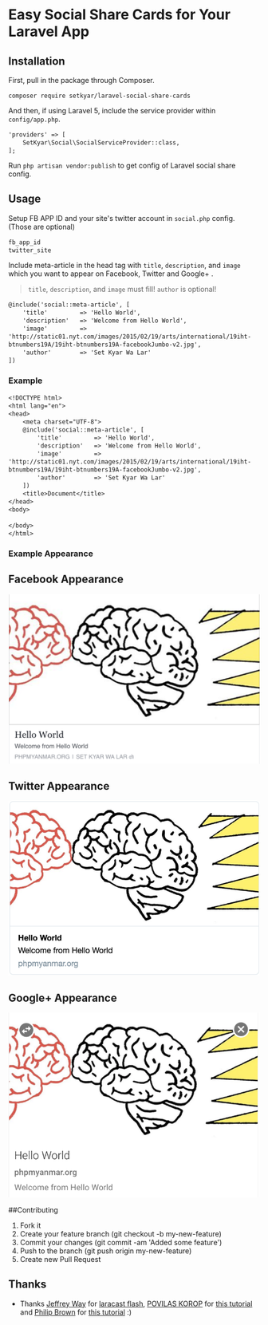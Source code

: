 # Easy Social Share Cards for Your Laravel App

## Installation

First, pull in the package through Composer.

	composer require setkyar/laravel-social-share-cards

And then, if using Laravel 5, include the service provider within `config/app.php`.

	'providers' => [
	    SetKyar\Social\SocialServiceProvider::class,
	];

Run `php artisan vendor:publish` to get config of Laravel social share config.

## Usage

Setup FB APP ID and your site's twitter account in `social.php` config. (Those are optional)

    fb_app_id
    twitter_site

Include meta-article in the head tag with `title`, `description`, and `image` which you want to appear on Facebook, Twitter and Google+ .

>  `title`, `description`, and `image` must fill! `author` is
> optional!

	@include('social::meta-article', [
	    'title'         => 'Hello World',
	    'description'   => 'Welcome from Hello World',
	    'image'         => 'http://static01.nyt.com/images/2015/02/19/arts/international/19iht-btnumbers19A/19iht-btnumbers19A-facebookJumbo-v2.jpg',
		'author'        => 'Set Kyar Wa Lar'
	])

### Example

    <!DOCTYPE html>
    <html lang="en">
    <head>
        <meta charset="UTF-8">
        @include('social::meta-article', [
    	    'title'         => 'Hello World',
    	    'description'   => 'Welcome from Hello World',
    	    'image'         => 'http://static01.nyt.com/images/2015/02/19/arts/international/19iht-btnumbers19A/19iht-btnumbers19A-facebookJumbo-v2.jpg',
    		'author'        => 'Set Kyar Wa Lar'
    	])
        <title>Document</title>
    </head>
    <body>
    
    </body>
    </html>

### Example Appearance

Facebook Appearance
--
![Facebook Apperance](example/fb.png)

Twitter Appearance
--
![Twitter Apperance](example/twitter.png)

Google+ Appearance
--
![Google+ Apperance](example/gplus.png)

##Contributing

 1. Fork it 
 2. Create your feature branch (git checkout -b my-new-feature)
 3. Commit your changes (git commit -am 'Added some feature') 
 4. Push to the branch (git push origin my-new-feature) 
 5. Create new Pull Request

## Thanks

 - Thanks [Jeffrey Way](https://github.com/JeffreyWay) for [laracast flash](https://github.com/laracasts/flash), [POVILAS KOROP](https://twitter.com/PovilasKorop) for [this tutorial](http://laraveldaily.com/how-to-create-a-laravel-5-package-in-10-easy-steps/) and [Philip Brown](https://github.com/philipbrown) for [this tutorial](http://culttt.com/2014/05/07/create-psr-4-php-package/) :)
